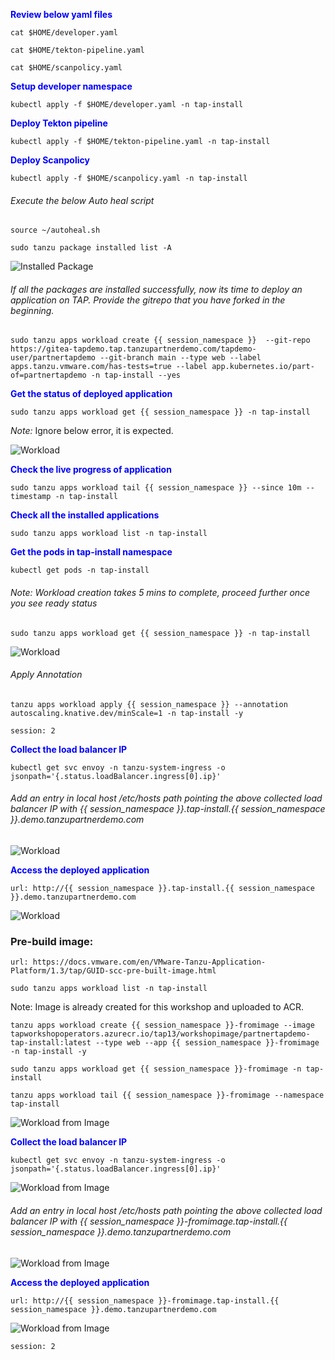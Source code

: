 <p style="color:blue"><strong> Review below yaml files </strong></p>

```execute
cat $HOME/developer.yaml
```

```execute
cat $HOME/tekton-pipeline.yaml
```

```execute
cat $HOME/scanpolicy.yaml
```

<p style="color:blue"><strong> Setup developer namespace </strong></p>

```execute
kubectl apply -f $HOME/developer.yaml -n tap-install
```

<p style="color:blue"><strong> Deploy Tekton pipeline </strong></p>

```execute
kubectl apply -f $HOME/tekton-pipeline.yaml -n tap-install
```

<p style="color:blue"><strong> Deploy Scanpolicy </strong></p>

```execute
kubectl apply -f $HOME/scanpolicy.yaml -n tap-install
```


###### Execute the below Auto heal script

```execute
source ~/autoheal.sh
```

```execute
sudo tanzu package installed list -A
```

![Installed Package](images/install-5.png)

###### If all the packages are installed successfully, now its time to deploy an application on TAP. Provide the gitrepo that you have forked in the beginning. 


```execute
sudo tanzu apps workload create {{ session_namespace }}  --git-repo https://gitea-tapdemo.tap.tanzupartnerdemo.com/tapdemo-user/partnertapdemo --git-branch main --type web --label apps.tanzu.vmware.com/has-tests=true --label app.kubernetes.io/part-of=partnertapdemo -n tap-install --yes
```

<p style="color:blue"><strong> Get the status of deployed application </strong></p>

```execute
sudo tanzu apps workload get {{ session_namespace }} -n tap-install
```

*Note:* Ignore below error, it is expected. 

![Workload](images/workload-1.png)

<p style="color:blue"><strong> Check the live progress of application</strong></p>

```execute-2
sudo tanzu apps workload tail {{ session_namespace }} --since 10m --timestamp -n tap-install
```

<p style="color:blue"><strong> Check all the installed applications </strong></p>

```execute
sudo tanzu apps workload list -n tap-install
```

<p style="color:blue"><strong> Get the pods in tap-install namespace </strong></p>

```execute
kubectl get pods -n tap-install
```

###### Note: Workload creation takes 5 mins to complete, proceed further once you see ready status

```execute
sudo tanzu apps workload get {{ session_namespace }} -n tap-install
```

![Workload](images/workload-2.png)

###### Apply Annotation

```execute
tanzu apps workload apply {{ session_namespace }} --annotation autoscaling.knative.dev/minScale=1 -n tap-install -y
```

```terminal:interrupt
session: 2
```

<p style="color:blue"><strong> Collect the load balancer IP </strong></p>

```execute
kubectl get svc envoy -n tanzu-system-ingress -o jsonpath='{.status.loadBalancer.ingress[0].ip}'
```

###### Add an entry in local host /etc/hosts path pointing the above collected load balancer IP with {{ session_namespace }}.tap-install.{{ session_namespace }}.demo.tanzupartnerdemo.com

![Workload](images/tap-workload-4.png)

<p style="color:blue"><strong> Access the deployed application </strong></p>

```dashboard:open-url
url: http://{{ session_namespace }}.tap-install.{{ session_namespace }}.demo.tanzupartnerdemo.com
```

![Workload](images/workload-3.png)


### Pre-build image: 

```dashboard:open-url
url: https://docs.vmware.com/en/VMware-Tanzu-Application-Platform/1.3/tap/GUID-scc-pre-built-image.html
```

```execute
sudo tanzu apps workload list -n tap-install
```

Note: Image is already created for this workshop and uploaded to ACR. 

```execute
tanzu apps workload create {{ session_namespace }}-fromimage --image tapworkshopoperators.azurecr.io/tap13/workshopimage/partnertapdemo-tap-install:latest --type web --app {{ session_namespace }}-fromimage -n tap-install -y
```

```execute
sudo tanzu apps workload get {{ session_namespace }}-fromimage -n tap-install
```

```execute-2
tanzu apps workload tail {{ session_namespace }}-fromimage --namespace tap-install
```

![Workload from Image](images/fromimage-1.png)


<p style="color:blue"><strong> Collect the load balancer IP </strong></p>

```execute
kubectl get svc envoy -n tanzu-system-ingress -o jsonpath='{.status.loadBalancer.ingress[0].ip}'
```

![Workload from Image](images/fromimage-2.png)

###### Add an entry in local host /etc/hosts path pointing the above collected load balancer IP with {{ session_namespace }}-fromimage.tap-install.{{ session_namespace }}.demo.tanzupartnerdemo.com

![Workload from Image](images/fromimage-3.png)

<p style="color:blue"><strong> Access the deployed application </strong></p>

```dashboard:open-url
url: http://{{ session_namespace }}-fromimage.tap-install.{{ session_namespace }}.demo.tanzupartnerdemo.com
```

![Workload from Image](images/fromimage-4.png)

```terminal:interrupt
session: 2
```

